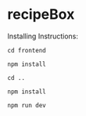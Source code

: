 # recipeBox

Installing Instructions:
```
cd frontend
```
```
npm install
```
```
cd ..
```
```
npm install
```
```
npm run dev
```

